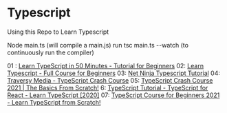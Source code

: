 # Typescript

Using this Repo to Learn Typescript

Node main.ts (will compile a main.js)
run tsc main.ts --watch (to continuously run the compiler)

01 : [Learn TypeScript in 50 Minutes - Tutorial for Beginners](https://www.youtube.com/watch?v=WBPrJSw7yQA)
02: [Learn Typescript - Full Course for Beginners](https://www.youtube.com/watch?v=gp5H0Vw39yw)
03: [Net Ninja Typescript Tutorial](https://www.youtube.com/watch?v=2pZmKW9-I_k&list=PL4cUxeGkcC9gUgr39Q_yD6v-bSyMwKPUI)
04: [Traversy Media - TypeScript Crash Course](https://www.youtube.com/watch?v=rAy_3SIqT-E)
05: [TypeScript Crash Course 2021 | The Basics From Scratch!](https://www.youtube.com/watch?v=wyO8RWl1ges)
6: [TypeScript Tutorial - TypeScript for React - Learn TypeScript [2020]](https://www.youtube.com/watch?v=NjN00cM18Z4)
07: [TypeScript Course for Beginners 2021 - Learn TypeScript from Scratch!](https://www.youtube.com/watch?v=BwuLxPH8IDs)
